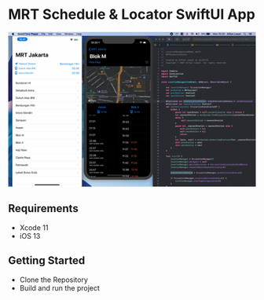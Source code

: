 # MRT Schedule & Locator SwiftUI App

![Alt text](./promo.jpg?raw=true "MRT Schedule & Locator")

## Requirements
- Xcode 11
- iOS 13

## Getting Started
- Clone the Repository
- Build and run the project